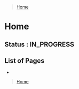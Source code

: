 >[Home](Home.md)
 
# Home
 
## Status : IN_PROGRESS 
 
## List of Pages
 
* 
 
 

 
>[Home](Home.md)